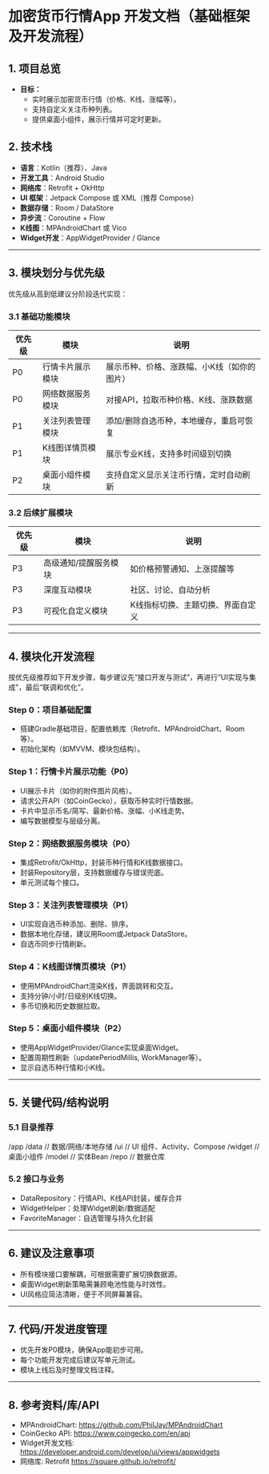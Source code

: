 # 加密货币行情App 开发文档（基础框架及开发流程）

## 1. 项目总览

- **目标：**
  - 实时展示加密货币行情（价格、K线、涨幅等）。
  - 支持自定义关注币种列表。
  - 提供桌面小组件，展示行情并可定时更新。

## 2. 技术栈

- **语言**：Kotlin（推荐）、Java
- **开发工具**：Android Studio
- **网络库**：Retrofit + OkHttp
- **UI 框架**：Jetpack Compose 或 XML（推荐 Compose）
- **数据存储**：Room / DataStore
- **异步流**：Coroutine + Flow
- **K线图**：MPAndroidChart 或 Vico
- **Widget开发**：AppWidgetProvider / Glance

---

## 3. 模块划分与优先级

优先级从高到低建议分阶段迭代实现：

### 3.1 基础功能模块

| 优先级 | 模块             | 说明                                   |
| ------ | ---------------- | -------------------------------------- |
| P0     | 行情卡片展示模块   | 展示币种、价格、涨跌幅、小K线（如你的图片） |
| P0     | 网络数据服务模块   | 对接API，拉取币种价格、K线、涨跌数据       |
| P1     | 关注列表管理模块   | 添加/删除自选币种，本地缓存，重启可恢复     |
| P1     | K线图详情页模块    | 展示专业K线，支持多时间级别切换           |
| P2     | 桌面小组件模块     | 支持自定义显示关注币行情，定时自动刷新     |

### 3.2 后续扩展模块

| 优先级 | 模块             | 说明                                   |
| ------ | ---------------- | -------------------------------------- |
| P3     | 高级通知/提醒服务模块 | 如价格预警通知、上涨提醒等                  |
| P3     | 深度互动模块       | 社区、讨论、自动分析                      |
| P3     | 可视化自定义模块    | K线指标切换、主题切换、界面自定义           |

---

## 4. 模块化开发流程

按优先级推荐如下开发步骤，每步建议先“接口开发与测试”，再进行“UI实现与集成”，最后“联调和优化”。

### Step 0：项目基础配置

- 搭建Gradle基础项目，配置依赖库（Retrofit、MPAndroidChart、Room等）。
- 初始化架构（如MVVM、模块包结构）。

### Step 1：行情卡片展示功能（P0）

- UI展示卡片（如你的附件图片风格）。
- 请求公开API（如CoinGecko），获取币种实时行情数据。
- 卡片中显示币名/简写、最新价格、涨幅、小K线走势。
- 编写数据模型与层级分离。

### Step 2：网络数据服务模块（P0）

- 集成Retrofit/OkHttp，封装币种行情和K线数据接口。
- 封装Repository层，支持数据缓存与错误兜底。
- 单元测试每个接口。

### Step 3：关注列表管理模块（P1）

- UI实现自选币种添加、删除、排序。
- 数据本地化存储，建议用Room或Jetpack DataStore。
- 自选币同步行情刷新。

### Step 4：K线图详情页模块（P1）

- 使用MPAndroidChart渲染K线，界面跳转和交互。
- 支持分钟/小时/日级别K线切换。
- 多币切换和历史数据拉取。

### Step 5：桌面小组件模块（P2）

- 使用AppWidgetProvider/Glance实现桌面Widget。
- 配置周期性刷新（updatePeriodMillis, WorkManager等）。
- 显示自选币种行情和小K线。

---

## 5. 关键代码/结构说明

### 5.1 目录推荐

/app
/data // 数据/网络/本地存储
/ui // UI 组件、Activity、Compose
/widget // 桌面小组件
/model // 实体Bean
/repo // 数据仓库


### 5.2 接口与业务

- DataRepository：行情API、K线API封装，缓存合并
- WidgetHelper：处理Widget刷新/数据适配
- FavoriteManager：自选管理与持久化封装

---

## 6. 建议及注意事项

- 所有模块接口要解耦，可根据需要扩展切换数据源。
- 桌面Widget刷新策略需兼顾电池性能与时效性。
- UI风格应简洁清晰，便于不同屏幕兼容。

---

## 7. 代码/开发进度管理

- 优先开发P0模块，确保App能初步可用。
- 每个功能开发完成后建议写单元测试。
- 模块上线后及时整理文档注释。

---

## 8. 参考资料/库/API

- MPAndroidChart: https://github.com/PhilJay/MPAndroidChart
- CoinGecko API: https://www.coingecko.com/en/api
- Widget开发文档: https://developer.android.com/develop/ui/views/appwidgets
- 网络库: Retrofit https://square.github.io/retrofit/

